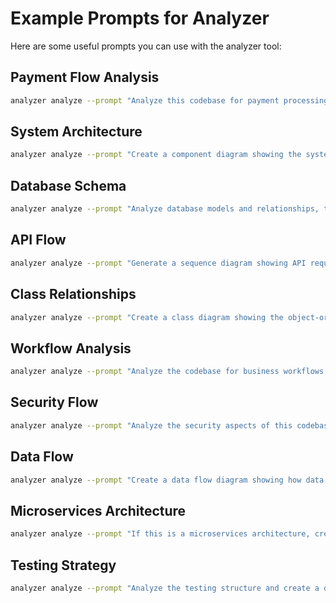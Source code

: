 # Example Prompts for Analyzer

Here are some useful prompts you can use with the analyzer tool:

## Payment Flow Analysis
```bash
analyzer analyze --prompt "Analyze this codebase for payment processing flows and generate a sequence diagram showing the payment lifecycle from initiation to completion. Include user interactions, API calls, database operations, external service integrations (Stripe, PayPal, etc.), error handling flows, and webhook processing."
```

## System Architecture
```bash
analyzer analyze --prompt "Create a component diagram showing the system architecture. Highlight main application modules/components, dependencies between components, data flow directions, external integrations, database connections, and API endpoints."
```

## Database Schema
```bash
analyzer analyze --prompt "Analyze database models and relationships, then generate an entity-relationship diagram. Include database tables/models, relationships (one-to-one, one-to-many, many-to-many), key fields and constraints, indexes if apparent, and foreign key relationships."
```

## API Flow
```bash
analyzer analyze --prompt "Generate a sequence diagram showing API request/response flows. Include authentication, request validation, business logic processing, database interactions, and response formatting."
```

## Class Relationships
```bash
analyzer analyze --prompt "Create a class diagram showing the object-oriented structure of this codebase. Include classes, interfaces, inheritance relationships, composition relationships, and key methods."
```

## Workflow Analysis
```bash
analyzer analyze --prompt "Analyze the codebase for business workflows and processes. Create a flowchart showing process entry points, decision points and conditions, process steps and actions, error handling paths, success/completion paths, and integration points."
```

## Security Flow
```bash
analyzer analyze --prompt "Analyze the security aspects of this codebase and create a diagram showing authentication flows, authorization checks, data validation points, security middleware, and potential security boundaries."
```

## Data Flow
```bash
analyzer analyze --prompt "Create a data flow diagram showing how data moves through the system. Include data sources, processing steps, transformations, storage points, and data outputs."
```

## Microservices Architecture
```bash
analyzer analyze --prompt "If this is a microservices architecture, create a diagram showing service boundaries, inter-service communication, shared databases, message queues, and external dependencies."
```

## Testing Strategy
```bash
analyzer analyze --prompt "Analyze the testing structure and create a diagram showing test types (unit, integration, e2e), test coverage areas, mocking strategies, and test data flow."
```
